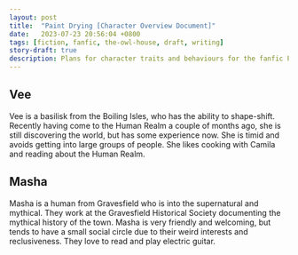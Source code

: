 ```yaml
---
layout: post
title:  "Paint Drying [Character Overview Document]"
date:   2023-07-23 20:56:04 +0800
tags: [fiction, fanfic, the-owl-house, draft, writing]
story-draft: true
description: Plans for character traits and behaviours for the fanfic Paint Dries.
---
```


## Vee

Vee is a basilisk from the Boiling Isles, who has the ability to shape-shift. Recently having come to the Human Realm a couple of months ago, she is still discovering the world, but has some experience now. She is timid and avoids getting into large groups of people. She likes cooking with Camila and reading about the Human Realm.

## Masha

Masha is a human from Gravesfield who is into the supernatural and mythical. They work at the Gravesfield Historical Society documenting the mythical history of the town. Masha is very friendly and welcoming, but tends to have a small social circle due to their weird interests and reclusiveness. They love to read and play electric guitar.